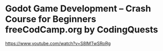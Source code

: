 # Godot Game Development – Crash Course for Beginners freeCodCamp.org by CodingQuests
https://www.youtube.com/watch?v=S8lMTwSRoRg
